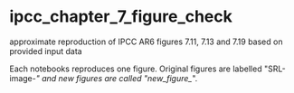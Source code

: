 # ipcc_chapter_7_figure_check
approximate reproduction of IPCC AR6 figures 7.11, 7.13 and 7.19 based on provided input data  

Each notebooks reproduces one figure. Original figures are labelled "SRL-image-*" and new figures are called "new_figure_*".
